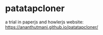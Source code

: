 # patatapcloner
a trial in paperjs and howlerjs
website: https://ananthutmani.github.io/patatapcloner/